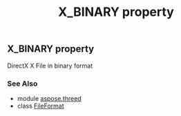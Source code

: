 ﻿---
title: X_BINARY property
second_title: Aspose.3D for Python via .NET API References
description: 
type: docs
weight: 520
url: /python-net/aspose.threed/fileformat/x_binary/
is_root: false
---

## X_BINARY property


DirectX X File in binary format

### See Also
* module [aspose.threed](../../)
* class [FileFormat](/3d/python-net/aspose.threed/fileformat)
